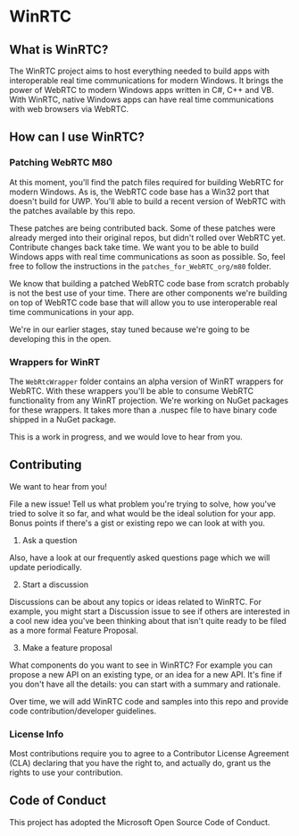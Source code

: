 # WinRTC

## What is WinRTC? 

The WinRTC project aims to host everything needed to build apps with interoperable real time communications for modern Windows. It brings the power of WebRTC to modern Windows apps written in C#, C++ and VB. With WinRTC, native Windows apps can have real time communications with web browsers via WebRTC.

## How can I use WinRTC? 

### Patching WebRTC M80

At this moment, you'll find the patch files required for building WebRTC for modern Windows. As is, the WebRTC code base has a Win32 port that doesn't build for UWP. You'll able to build a recent version of WebRTC with the patches available by this repo.

These patches are being contributed back. Some of these patches were already merged into their original repos, but didn't rolled over WebRTC yet. Contribute changes back take time. We want you to be able to build Windows apps with real time communications as soon as possible. So, feel free to follow the instructions in the `patches_for_WebRTC_org/m80` folder.

We know that building a patched WebRTC code base from scratch probably is not the best use of your time. There are other components we're building on top of WebRTC code base that will allow you to use interoperable real time communications in your app.

We're in our earlier stages, stay tuned because we're going to be developing this in the open.

### Wrappers for WinRT

The `WebRtcWrapper` folder contains an alpha version of WinRT wrappers for WebRTC. With these wrappers you'll be able to consume WebRTC functionality from any WinRT projection. We're working on NuGet packages for these wrappers. It takes more than a .nuspec file to have binary code shipped in a NuGet package.

This is a work in progress, and we would love to hear from you.

## Contributing
We want to hear from you!

File a new issue! Tell us what problem you're trying to solve, how you've tried to solve it so far, and what would be the ideal solution for your app. Bonus points if there's a gist or existing repo we can look at with you.

  1. Ask a question
  
  Also, have a look at our frequently asked questions page which we will update periodically.
	
  2. Start a discussion
  
  Discussions can be about any topics or ideas related to WinRTC. For example, you might start a Discussion issue to see if others are interested in a cool new idea you've been thinking about that isn't quite ready to be filed as a more formal Feature Proposal.

  3. Make a feature proposal
  
  What components do you want to see in WinRTC? For example you can propose a new API on an existing type, or an idea for a new API. It's fine if you don't have all the details: you can start with a summary and rationale.

Over time, we will add WinRTC code and samples into this repo and provide code contribution/developer guidelines.

### License Info

Most contributions require you to agree to a Contributor License Agreement (CLA) declaring that you have the right to, and actually do, grant us the rights to use your contribution.

## Code of Conduct

This project has adopted the Microsoft Open Source Code of Conduct.
